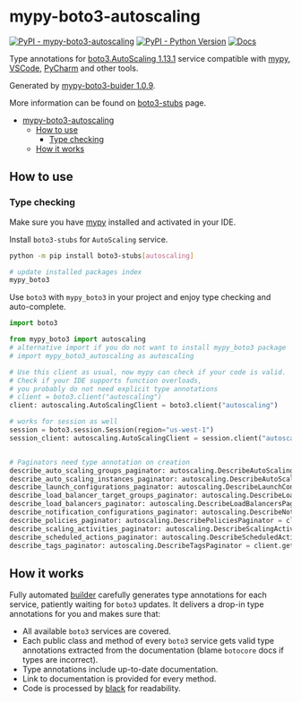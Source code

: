 # mypy-boto3-autoscaling

[![PyPI - mypy-boto3-autoscaling](https://img.shields.io/pypi/v/mypy-boto3-autoscaling.svg?color=blue)](https://pypi.org/project/mypy-boto3-autoscaling)
[![PyPI - Python Version](https://img.shields.io/pypi/pyversions/mypy-boto3-autoscaling.svg?color=blue)](https://pypi.org/project/mypy-boto3-autoscaling)
[![Docs](https://img.shields.io/readthedocs/mypy-boto3-builder.svg?color=blue)](https://mypy-boto3-builder.readthedocs.io/)

Type annotations for
[boto3.AutoScaling 1.13.1](https://boto3.amazonaws.com/v1/documentation/api/1.13.1/reference/services/autoscaling.html#AutoScaling) service
compatible with [mypy](https://github.com/python/mypy), [VSCode](https://code.visualstudio.com/),
[PyCharm](https://www.jetbrains.com/pycharm/) and other tools.

Generated by [mypy-boto3-buider 1.0.9](https://github.com/vemel/mypy_boto3_builder).

More information can be found on [boto3-stubs](https://pypi.org/project/boto3-stubs/) page.

- [mypy-boto3-autoscaling](#mypy-boto3-autoscaling)
  - [How to use](#how-to-use)
    - [Type checking](#type-checking)
  - [How it works](#how-it-works)

## How to use

### Type checking

Make sure you have [mypy](https://github.com/python/mypy) installed and activated in your IDE.

Install `boto3-stubs` for `AutoScaling` service.

```bash
python -m pip install boto3-stubs[autoscaling]

# update installed packages index
mypy_boto3
```

Use `boto3` with `mypy_boto3` in your project and enjoy type checking and auto-complete.

```python
import boto3

from mypy_boto3 import autoscaling
# alternative import if you do not want to install mypy_boto3 package
# import mypy_boto3_autoscaling as autoscaling

# Use this client as usual, now mypy can check if your code is valid.
# Check if your IDE supports function overloads,
# you probably do not need explicit type annotations
# client = boto3.client("autoscaling")
client: autoscaling.AutoScalingClient = boto3.client("autoscaling")

# works for session as well
session = boto3.session.Session(region="us-west-1")
session_client: autoscaling.AutoScalingClient = session.client("autoscaling")


# Paginators need type annotation on creation
describe_auto_scaling_groups_paginator: autoscaling.DescribeAutoScalingGroupsPaginator = client.get_paginator("describe_auto_scaling_groups")
describe_auto_scaling_instances_paginator: autoscaling.DescribeAutoScalingInstancesPaginator = client.get_paginator("describe_auto_scaling_instances")
describe_launch_configurations_paginator: autoscaling.DescribeLaunchConfigurationsPaginator = client.get_paginator("describe_launch_configurations")
describe_load_balancer_target_groups_paginator: autoscaling.DescribeLoadBalancerTargetGroupsPaginator = client.get_paginator("describe_load_balancer_target_groups")
describe_load_balancers_paginator: autoscaling.DescribeLoadBalancersPaginator = client.get_paginator("describe_load_balancers")
describe_notification_configurations_paginator: autoscaling.DescribeNotificationConfigurationsPaginator = client.get_paginator("describe_notification_configurations")
describe_policies_paginator: autoscaling.DescribePoliciesPaginator = client.get_paginator("describe_policies")
describe_scaling_activities_paginator: autoscaling.DescribeScalingActivitiesPaginator = client.get_paginator("describe_scaling_activities")
describe_scheduled_actions_paginator: autoscaling.DescribeScheduledActionsPaginator = client.get_paginator("describe_scheduled_actions")
describe_tags_paginator: autoscaling.DescribeTagsPaginator = client.get_paginator("describe_tags")
```

## How it works

Fully automated [builder](https://github.com/vemel/mypy_boto3_builder) carefully generates
type annotations for each service, patiently waiting for `boto3` updates. It delivers
a drop-in type annotations for you and makes sure that:

- All available `boto3` services are covered.
- Each public class and method of every `boto3` service gets valid type annotations
  extracted from the documentation (blame `botocore` docs if types are incorrect).
- Type annotations include up-to-date documentation.
- Link to documentation is provided for every method.
- Code is processed by [black](https://github.com/psf/black) for readability.